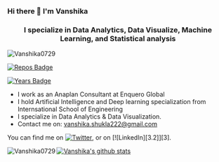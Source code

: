 ### Hi there 👋 I'm Vanshika
<h3 align="center">I specialize in Data Analytics, Data Visualize, Machine Learning, and Statistical analysis</h3>

<img src="https://komarev.com/ghpvc/?username=Vanshika0729" alt="Vanshika0729" />
  
[![Repos Badge](https://badges.pufler.dev/repos/Vanshika0729)](https://badges.pufler.dev)

[![Years Badge](https://badges.pufler.dev/years/Vanshika0729)](https://badges.pufler.dev)


- I work as an Anaplan Consultant at Enquero Global
- I hold Artificial Intelligence and Deep learning specialization from Internsational School of Engineering
- I specialize in Data Analytics & Data Visualization.
- Contact me on: vanshika.shukla222@gmail.com

<!-- Actual text -->

You can find me on [![Twitter][1.2]][1], or on [![LinkedIn][3.2]][3].

<!-- Icons -->

[1.2]: http://i.imgur.com/wWzX9uB.png (twitter icon without padding)
[2.2]: https://raw.githubusercontent.com/Vanshika0729/Vanshika0729/master/linkedin-3-16.png (LinkedIn icon without padding)

<!-- Links to your social media accounts -->

[1]: https://twitter.com/Vanshika__S
[2]: https://www.linkedin.com/in/vanshika-shukla/

[![Vanshika's github stats](https://github-readme-stats.vercel.app/api?username=Vanshika0729)](https://github.com/Vanshika0729/github-readme-stats)<img align="left" src="https://github-readme-stats.vercel.app/api/top-langs/?username=Vanshika0729&layout=compact&hide=html" alt="Vanshika0729" />
